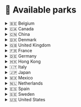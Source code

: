 # :roller_coaster: Available parks
<details>
<summary>🇧🇪 Belgium</summary>
<li><strong>276</strong> : <a href="parks/Bellewaerde.md">Bellewaerde</a></li>
<li><strong>54</strong> : <a href="parks/Plopsaland De Panne.md">Plopsaland De Panne</a></li>
</details>
<details>
<summary>🇨🇦 Canada</summary>
<li><strong>58</strong> : <a href="parks/Canada's Wonderland.md">Canada's Wonderland</a></li>
</details>
<details>
<summary>🇨🇳 China</summary>
<li><strong>30</strong> : <a href="parks/Shanghai Disney Resort.md">Shanghai Disney Resort</a></li>
</details>
<details>
<summary>🇩🇰 Denmark</summary>
<li><strong>290</strong> : <a href="parks/Djurs Sommerland.md">Djurs Sommerland</a></li>
<li><strong>18</strong> : <a href="parks/Fårup Sommerland.md">Fårup Sommerland</a></li>
<li><strong>52</strong> : <a href="parks/Legoland Billund.md">Legoland Billund</a></li>
<li><strong>287</strong> : <a href="parks/Tivoli Gardens.md">Tivoli Gardens</a></li>
</details>
<details>
<summary>🇬🇧 United Kingdom</summary>
<li><strong>1</strong> : <a href="parks/Alton Towers.md">Alton Towers</a></li>
<li><strong>273</strong> : <a href="parks/Blackpool Pleasure Beach.md">Blackpool Pleasure Beach</a></li>
<li><strong>3</strong> : <a href="parks/Chessington World of Adventures.md">Chessington World of Adventures</a></li>
<li><strong>289</strong> : <a href="parks/Drayton Manor.md">Drayton Manor</a></li>
<li><strong>27</strong> : <a href="parks/Legoland Windsor.md">Legoland Windsor</a></li>
<li><strong>49</strong> : <a href="parks/Paultons Park.md">Paultons Park</a></li>
<li><strong>2</strong> : <a href="parks/Thorpe Park.md">Thorpe Park</a></li>
</details>
<details>
<summary>🇫🇷 France</summary>
<li><strong>4</strong> : <a href="parks/Disneyland Park Paris.md">Disneyland Park Paris</a></li>
<li><strong>291</strong> : <a href="parks/Futuroscope.md">Futuroscope</a></li>
<li><strong>303</strong> : <a href="parks/Le Pal.md">Le Pal</a></li>
<li><strong>9</strong> : <a href="parks/Parc Astérix.md">Parc Astérix</a></li>
<li><strong>304</strong> : <a href="parks/Vulcania.md">Vulcania</a></li>
<li><strong>301</strong> : <a href="parks/Walibi Rhône-Alpes.md">Walibi Rhône-Alpes</a></li>
<li><strong>28</strong> : <a href="parks/Walt Disney Studios Paris.md">Walt Disney Studios Paris</a></li>
</details>
<details>
<summary>🇩🇪 Germany</summary>
<li><strong>51</strong> : <a href="parks/Europa Park.md">Europa Park</a></li>
<li><strong>25</strong> : <a href="parks/Heide Park .md">Heide Park </a></li>
<li><strong>302</strong> : <a href="parks/Holiday Park.md">Holiday Park</a></li>
<li><strong>278</strong> : <a href="parks/Legoland Deutschland.md">Legoland Deutschland</a></li>
<li><strong>56</strong> : <a href="parks/Phantasialand.md">Phantasialand</a></li>
<li><strong>309</strong> : <a href="parks/Rulantica.md">Rulantica</a></li>
</details>
<details>
<summary>🇭🇰 Hong Kong</summary>
<li><strong>31</strong> : <a href="parks/Disneyland Hong Kong.md">Disneyland Hong Kong</a></li>
</details>
<details>
<summary>🇮🇹 Italy</summary>
<li><strong>12</strong> : <a href="parks/Gardaland.md">Gardaland</a></li>
</details>
<details>
<summary>🇯🇵 Japan</summary>
<li><strong>285</strong> : <a href="parks/Legoland Japan.md">Legoland Japan</a></li>
<li><strong>275</strong> : <a href="parks/Tokyo Disney Resort Disney Sea.md">Tokyo Disney Resort Disney Sea</a></li>
<li><strong>274</strong> : <a href="parks/Tokyo Disney Resort Magic Kingdom.md">Tokyo Disney Resort Magic Kingdom</a></li>
<li><strong>284</strong> : <a href="parks/Universal Studios Japan.md">Universal Studios Japan</a></li>
</details>
<details>
<summary>🇲🇽 Mexico</summary>
<li><strong>292</strong> : <a href="parks/Six Flags Hurricane Harbor, Oaxtepec.md">Six Flags Hurricane Harbor, Oaxtepec</a></li>
</details>
<details>
<summary>🇳🇱 Netherlands</summary>
<li><strong>160</strong> : <a href="parks/Efteling.md">Efteling</a></li>
<li><strong>305</strong> : <a href="parks/Toverland.md">Toverland</a></li>
<li><strong>53</strong> : <a href="parks/Walibi Holland.md">Walibi Holland</a></li>
</details>
<details>
<summary>🇪🇸 Spain</summary>
<li><strong>277</strong> : <a href="parks/Ferrari Land.md">Ferrari Land</a></li>
<li><strong>298</strong> : <a href="parks/Parque Warner Madrid.md">Parque Warner Madrid</a></li>
<li><strong>19</strong> : <a href="parks/PortAventura Park.md">PortAventura Park</a></li>
</details>
<details>
<summary>🇸🇪 Sweden</summary>
<li><strong>166</strong> : <a href="parks/Grona Lund.md">Grona Lund</a></li>
<li><strong>11</strong> : <a href="parks/Liseberg.md">Liseberg</a></li>
</details>
<details>
<summary>🇺🇸 United States</summary>
<li><strong>97</strong> : <a href="parks/Adventure Island.md">Adventure Island</a></li>
<li><strong>8</strong> : <a href="parks/Animal Kingdom.md">Animal Kingdom</a></li>
<li><strong>94</strong> : <a href="parks/Aquatica Orlando.md">Aquatica Orlando</a></li>
<li><strong>306</strong> : <a href="parks/Aquatica San Antonio.md">Aquatica San Antonio</a></li>
<li><strong>307</strong> : <a href="parks/Aquatica San Diego.md">Aquatica San Diego</a></li>
<li><strong>24</strong> : <a href="parks/Busch Gardens Tampa.md">Busch Gardens Tampa</a></li>
<li><strong>23</strong> : <a href="parks/Busch Gardens Williamsburg.md">Busch Gardens Williamsburg</a></li>
<li><strong>57</strong> : <a href="parks/California's Great America.md">California's Great America</a></li>
<li><strong>59</strong> : <a href="parks/Carowinds.md">Carowinds</a></li>
<li><strong>50</strong> : <a href="parks/Cedar Point.md">Cedar Point</a></li>
<li><strong>308</strong> : <a href="parks/Discovery Cove Orlando.md">Discovery Cove Orlando</a></li>
<li><strong>17</strong> : <a href="parks/Disney California Adventure.md">Disney California Adventure</a></li>
<li><strong>7</strong> : <a href="parks/Disney Hollywood Studios.md">Disney Hollywood Studios</a></li>
<li><strong>6</strong> : <a href="parks/Disney Magic Kingdom.md">Disney Magic Kingdom</a></li>
<li><strong>16</strong> : <a href="parks/Disneyland.md">Disneyland</a></li>
<li><strong>55</strong> : <a href="parks/Dollywood.md">Dollywood</a></li>
<li><strong>69</strong> : <a href="parks/Dorney Park.md">Dorney Park</a></li>
<li><strong>5</strong> : <a href="parks/Epcot.md">Epcot</a></li>
<li><strong>282</strong> : <a href="parks/Frontier City.md">Frontier City</a></li>
<li><strong>15</strong> : <a href="parks/Hersheypark.md">Hersheypark</a></li>
<li><strong>64</strong> : <a href="parks/Islands Of Adventure At Universal Orlando.md">Islands Of Adventure At Universal Orlando</a></li>
<li><strong>62</strong> : <a href="parks/Kings Dominion.md">Kings Dominion</a></li>
<li><strong>60</strong> : <a href="parks/Kings Island.md">Kings Island</a></li>
<li><strong>61</strong> : <a href="parks/Knott's Berry Farm.md">Knott's Berry Farm</a></li>
<li><strong>48</strong> : <a href="parks/La Ronde, Montreal.md">La Ronde, Montreal</a></li>
<li><strong>279</strong> : <a href="parks/Legoland California.md">Legoland California</a></li>
<li><strong>280</strong> : <a href="parks/Legoland Florida.md">Legoland Florida</a></li>
<li><strong>299</strong> : <a href="parks/Legoland New York.md">Legoland New York</a></li>
<li><strong>70</strong> : <a href="parks/Michigan's Adventure.md">Michigan's Adventure</a></li>
<li><strong>21</strong> : <a href="parks/Seaworld Orlando.md">Seaworld Orlando</a></li>
<li><strong>22</strong> : <a href="parks/Seaworld San Antonio.md">Seaworld San Antonio</a></li>
<li><strong>20</strong> : <a href="parks/Seaworld San Diego.md">Seaworld San Diego</a></li>
<li><strong>29</strong> : <a href="parks/Sesame Place.md">Sesame Place</a></li>
<li><strong>10</strong> : <a href="parks/Silver Dollar City.md">Silver Dollar City</a></li>
<li><strong>42</strong> : <a href="parks/Six Flags America.md">Six Flags America</a></li>
<li><strong>281</strong> : <a href="parks/Six Flags Darien Lake.md">Six Flags Darien Lake</a></li>
<li><strong>33</strong> : <a href="parks/Six Flags Discovery Kingdom.md">Six Flags Discovery Kingdom</a></li>
<li><strong>39</strong> : <a href="parks/Six Flags Fiesta Texas.md">Six Flags Fiesta Texas</a></li>
<li><strong>37</strong> : <a href="parks/Six Flags Great Adventure.md">Six Flags Great Adventure</a></li>
<li><strong>38</strong> : <a href="parks/Six Flags Great America.md">Six Flags Great America</a></li>
<li><strong>40</strong> : <a href="parks/Six Flags Hurricane Harbor, Arlington.md">Six Flags Hurricane Harbor, Arlington</a></li>
<li><strong>293</strong> : <a href="parks/Six Flags Hurricane Harbor, Concord.md">Six Flags Hurricane Harbor, Concord</a></li>
<li><strong>44</strong> : <a href="parks/Six Flags Hurricane Harbor, Jackson.md">Six Flags Hurricane Harbor, Jackson</a></li>
<li><strong>41</strong> : <a href="parks/Six Flags Hurricane Harbor, Los Angeles.md">Six Flags Hurricane Harbor, Los Angeles</a></li>
<li><strong>294</strong> : <a href="parks/Six Flags Hurricane Harbor, Oklahoma City.md">Six Flags Hurricane Harbor, Oklahoma City</a></li>
<li><strong>295</strong> : <a href="parks/Six Flags Hurricane Harbor, Phoenix.md">Six Flags Hurricane Harbor, Phoenix</a></li>
<li><strong>297</strong> : <a href="parks/Six Flags Hurricane Harbor, Rockford.md">Six Flags Hurricane Harbor, Rockford</a></li>
<li><strong>296</strong> : <a href="parks/Six Flags Hurricane Harbor, SplashTown.md">Six Flags Hurricane Harbor, SplashTown</a></li>
<li><strong>32</strong> : <a href="parks/Six Flags Magic Mountain.md">Six Flags Magic Mountain</a></li>
<li><strong>47</strong> : <a href="parks/Six Flags Mexico.md">Six Flags Mexico</a></li>
<li><strong>43</strong> : <a href="parks/Six Flags New England.md">Six Flags New England</a></li>
<li><strong>35</strong> : <a href="parks/Six Flags Over Georgia.md">Six Flags Over Georgia</a></li>
<li><strong>34</strong> : <a href="parks/Six Flags Over Texas.md">Six Flags Over Texas</a></li>
<li><strong>36</strong> : <a href="parks/Six Flags St. Louis.md">Six Flags St. Louis</a></li>
<li><strong>46</strong> : <a href="parks/Six Flags White Water, Atlanta.md">Six Flags White Water, Atlanta</a></li>
<li><strong>45</strong> : <a href="parks/The Great Escape.md">The Great Escape</a></li>
<li><strong>65</strong> : <a href="parks/Universal Studios At Universal Orlando.md">Universal Studios At Universal Orlando</a></li>
<li><strong>66</strong> : <a href="parks/Universal Studios Hollywood.md">Universal Studios Hollywood</a></li>
<li><strong>67</strong> : <a href="parks/Universal Volcano Bay.md">Universal Volcano Bay</a></li>
<li><strong>68</strong> : <a href="parks/Valleyfair.md">Valleyfair</a></li>
<li><strong>96</strong> : <a href="parks/Water Country USA.md">Water Country USA</a></li>
<li><strong>63</strong> : <a href="parks/Worlds of Fun.md">Worlds of Fun</a></li>
</details>